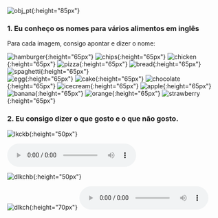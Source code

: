 ![obj_pt](https://1blockatatime.github.io/English/images/obj_pt.png){:height="85px"}  

### 1. Eu conheço os nomes para vários alimentos em inglês

Para cada imagem, consigo apontar e dizer o nome:  

![hamburger](https://1blockatatime.github.io/English/images/hamb.png){:height="65px"} ![chips](https://1blockatatime.github.io/English/images/chips.png){:height="65px"} ![chicken](https://1blockatatime.github.io/English/images/chicken.png){:height="65px"} ![pizza](https://1blockatatime.github.io/English/images/pizza.png){:height="65px"} ![bread](https://1blockatatime.github.io/English/images/bread.png){:height="65px"} ![spaghetti](https://1blockatatime.github.io/English/images/spaghetti.png){:height="65px"}  
![egg](https://1blockatatime.github.io/English/images/egg.png){:height="65px"} ![cake](https://1blockatatime.github.io/English/images/cake.png){:height="65px"} ![chocolate](https://1blockatatime.github.io/English/images/chocolate.png){:height="65px"} ![icecream](https://1blockatatime.github.io/English/images/icecream.png){:height="65px"} ![apple](https://1blockatatime.github.io/English/images/apple.png){:height="65px"} ![banana](https://1blockatatime.github.io/English/images/banana.png){:height="65px"} ![orange](https://1blockatatime.github.io/English/images/orange.png){:height="65px"} ![strawberry](https://1blockatatime.github.io/English/images/strawberry.png){:height="65px"}   

### 2. Eu consigo dizer o que gosto e o que não gosto.

![lkckb](https://1blockatatime.github.io/English/images/lkck_pt.png){:height="50px"}  

<audio src="https://1blockatatime.github.io/English/audio/ilikecake.m4a" controls preload><https://1blockatatime.github.io/English/audio> ![lkck](https://1blockatatime.github.io/English/images/lkck.png){:height="70px"}   

![dlkchb](https://1blockatatime.github.io/English/images/dlkch_pt.png){:height="50px"}  

![dlkch](https://1blockatatime.github.io/English/images/dlkch.png){:height="70px"} <audio src="https://1blockatatime.github.io/English/audio/idontlikechoc.m4a" controls preload><https://1blockatatime.github.io/English/audio>  


